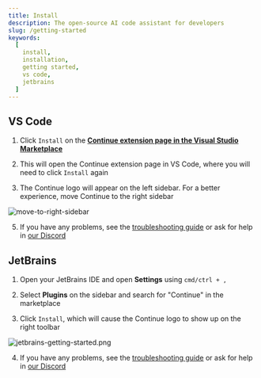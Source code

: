 ```yaml
---
title: Install
description: The open-source AI code assistant for developers
slug: /getting-started
keywords:
  [
    install,
    installation,
    getting started,
    vs code,
    jetbrains
  ]
---
```


## VS Code

1. Click `Install` on the **[Continue extension page in the Visual Studio Marketplace](https://marketplace.visualstudio.com/items?itemName=Continue.continue)**

2. This will open the Continue extension page in VS Code, where you will need to click `Install` again

3. The Continue logo will appear on the left sidebar. For a better experience, move Continue to the right sidebar

![move-to-right-sidebar](/img/move-to-right-sidebar.gif)

5. If you have any problems, see the [troubleshooting guide](./troubleshooting.md) or ask for help in [our Discord](https://discord.gg/NWtdYexhMs)

## JetBrains

1. Open your JetBrains IDE and open **Settings** using `cmd/ctrl + ,`

2. Select **Plugins** on the sidebar and search for "Continue" in the marketplace

3. Click `Install`, which will cause the Continue logo to show up on the right toolbar

![jetbrains-getting-started.png](/img/jetbrains-getting-started.png)

4. If you have any problems, see the [troubleshooting guide](./troubleshooting.md) or ask for help in [our Discord](https://discord.com/invite/EfJEfdFnDQ)